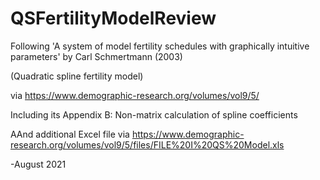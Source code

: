 # QSFertilityModelReview
Following 'A system of model fertility schedules with graphically intuitive parameters' by Carl Schmertmann (2003)
	
  (Quadratic spline fertility model) 
	
  via https://www.demographic-research.org/volumes/vol9/5/
	
  Including its Appendix B: Non-matrix calculation of spline coefficients
	
  AAnd additional Excel file via https://www.demographic-research.org/volumes/vol9/5/files/FILE%20I%20QS%20Model.xls
	
  -August 2021
  
